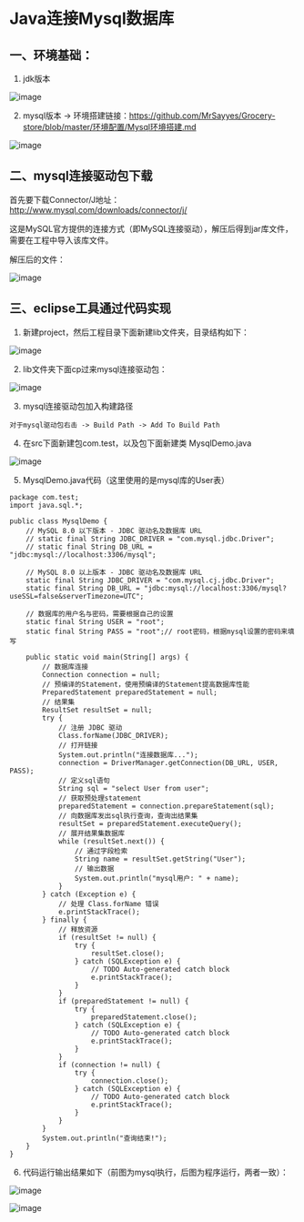 # Java连接Mysql数据库

## 一、环境基础：

1. jdk版本

  ![image](https://user-images.githubusercontent.com/19297162/68989654-ba265100-0884-11ea-8f0a-380ebff7a966.png)

2. mysql版本 -> 环境搭建链接：https://github.com/MrSayyes/Grocery-store/blob/master/环境配置/Mysql环境搭建.md

  ![image](https://user-images.githubusercontent.com/19297162/68989640-a11da000-0884-11ea-99d9-8aaf2b4c1168.png)

## 二、mysql连接驱动包下载
首先要下载Connector/J地址：http://www.mysql.com/downloads/connector/j/

这是MySQL官方提供的连接方式（即MySQL连接驱动），解压后得到jar库文件，需要在工程中导入该库文件。

解压后的文件：

![image](https://user-images.githubusercontent.com/19297162/68989737-ab8c6980-0885-11ea-982e-101c32418d30.png)

## 三、eclipse工具通过代码实现
1. 新建project，然后工程目录下面新建lib文件夹，目录结构如下：

  ![image](https://user-images.githubusercontent.com/19297162/68989781-674d9900-0886-11ea-8cff-e468e6c77520.png)

2. lib文件夹下面cp过来mysql连接驱动包：

  ![image](https://user-images.githubusercontent.com/19297162/68989801-9bc15500-0886-11ea-966b-587fdefe576a.png)

3. mysql连接驱动包加入构建路径

  `对于mysql驱动包右击 -> Build Path -> Add To Build Path`

4. 在src下面新建包com.test，以及包下面新建类 MysqlDemo.java

  ![image](https://user-images.githubusercontent.com/19297162/68990031-36229800-0889-11ea-918e-4bea9fefb685.png)

5. MysqlDemo.java代码（这里使用的是mysql库的User表）
```
package com.test;
import java.sql.*;

public class MysqlDemo {
	// MySQL 8.0 以下版本 - JDBC 驱动名及数据库 URL
	// static final String JDBC_DRIVER = "com.mysql.jdbc.Driver";
	// static final String DB_URL = "jdbc:mysql://localhost:3306/mysql";

	// MySQL 8.0 以上版本 - JDBC 驱动名及数据库 URL
	static final String JDBC_DRIVER = "com.mysql.cj.jdbc.Driver";
	static final String DB_URL = "jdbc:mysql://localhost:3306/mysql?useSSL=false&serverTimezone=UTC";

	// 数据库的用户名与密码，需要根据自己的设置
	static final String USER = "root";
	static final String PASS = "root";// root密码，根据mysql设置的密码来填写

	public static void main(String[] args) {
		// 数据库连接
		Connection connection = null;
		// 预编译的Statement，使用预编译的Statement提高数据库性能
		PreparedStatement preparedStatement = null;
		// 结果集
		ResultSet resultSet = null;
		try {
			// 注册 JDBC 驱动
			Class.forName(JDBC_DRIVER);
			// 打开链接
			System.out.println("连接数据库...");
			connection = DriverManager.getConnection(DB_URL, USER, PASS);
			// 定义sql语句
			String sql = "select User from user";
			// 获取预处理statement
			preparedStatement = connection.prepareStatement(sql);
			// 向数据库发出sql执行查询，查询出结果集
			resultSet = preparedStatement.executeQuery();
			// 展开结果集数据库
			while (resultSet.next()) {
				// 通过字段检索
				String name = resultSet.getString("User");
				// 输出数据
				System.out.println("mysql用户: " + name);
			}
		} catch (Exception e) {
			// 处理 Class.forName 错误
			e.printStackTrace();
		} finally {
			// 释放资源
			if (resultSet != null) {
				try {
					resultSet.close();
				} catch (SQLException e) {
					// TODO Auto-generated catch block
					e.printStackTrace();
				}
			}
			if (preparedStatement != null) {
				try {
					preparedStatement.close();
				} catch (SQLException e) {
					// TODO Auto-generated catch block
					e.printStackTrace();
				}
			}
			if (connection != null) {
				try {
					connection.close();
				} catch (SQLException e) {
					// TODO Auto-generated catch block
					e.printStackTrace();
				}
			}
		}
		System.out.println("查询结束!");
	}
}
```
6. 代码运行输出结果如下（前图为mysql执行，后图为程序运行，两者一致）：

  ![image](https://user-images.githubusercontent.com/19297162/68990156-ad0c6080-088a-11ea-990c-5f24e65f6136.png)

  ![image](https://user-images.githubusercontent.com/19297162/68990162-c1505d80-088a-11ea-83ab-6f3fec1176f9.png)

  